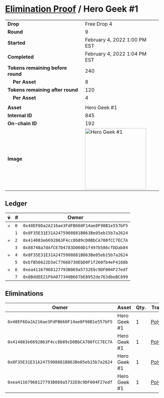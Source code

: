 # [Elimination Proof](./readme.md) / Hero Geek #1

|||
|---|---|
| **Drop** | Free Drop 4 |
| **Round** | 9 |
| **Started** | February 4, 2022 1:00 PM EST |
| **Completed** | February 4, 2022 1:04 PM EST |
| **Tokens remaining before round** | 240 |
| **&nbsp;&nbsp;&nbsp;&nbsp;Per Asset** | 8 |
| **Tokens remaining after round** | 120 |
| **&nbsp;&nbsp;&nbsp;&nbsp;Per Asset** | 4 |
| | |
| **Asset** | Hero Geek #1 |
| **Internal ID** | 845 |
| **On-chain ID** | 192 |
| **Image** | <img src="https://tcdn.blokpax.com/95718b19-e59b-4e41-8a6a-521dc0611dcf/9a0feb30fb847c2a3256e1090adf9a183a6607f83866a32abbe76af756023790.jpg" height="200" alt="Hero Geek #1" /> |

## Ledger

| 💀 | # | Owner |
| --- | --- | --- |
| 💀 | `0` | `0x40EF6Da2A216ae3FdFB660F14ae8F98B1e557bF5` |
|  | `1` | `0x8F35E31E31A2475908881B063Be05eb15b7a2624` |
| 💀 | `2` | `0x414083e6692863F4cc8b89cD0BbCA700fCC7EC7A` |
|  | `3` | `0x88748a7dAfCE7D4783D060D1f497b586cfDDab84` |
| 💀 | `4` | `0x8F35E31E31A2475908881B063Be05eb15b7a2624` |
|  | `5` | `0xbfB56622D3eC77668730EbD0F1f260fb4eF4168b` |
| 💀 | `6` | `0xea41167968127793B069a5732E0c9DF004F27edf` |
|  | `7` | `0x0BddEE21F6A077340B667bE8952de763dbeBC899` |


## Eliminations

| Owner | Asset | Qty. | Transaction |
| --- | --- | --- | --- |
| `0x40EF6Da2A216ae3FdFB660F14ae8F98B1e557bF5` | Hero Geek #1 | 1 | [Polygonscan](https://polygonscan.com/tx/0x189129da3551f7cd243870b804bcda5f34326068bc3a4fce575bb215e7d55bc8) |
| `0x414083e6692863F4cc8b89cD0BbCA700fCC7EC7A` | Hero Geek #1 | 1 | [Polygonscan](https://polygonscan.com/tx/0x3fa6af1f66a01d31cb7c974f105c81dc2828fd9b908b1541914c6752b948651e) |
| `0x8F35E31E31A2475908881B063Be05eb15b7a2624` | Hero Geek #1 | 1 | [Polygonscan](https://polygonscan.com/tx/0xdf869d7b3b9c07672e7798e99b07a070bc1e608ab7f0b25257eda15c1e56b90b) |
| `0xea41167968127793B069a5732E0c9DF004F27edf` | Hero Geek #1 | 1 | [Polygonscan](https://polygonscan.com/tx/0xe10bf0c813e4ee0fc6cd167c0855a95ba2baa6a3384c822601ca4e5e2265db23) |
